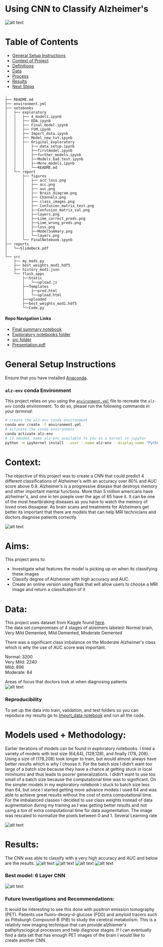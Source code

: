 # Using CNN to Classify Alzheimer's
![alt text](/notebooks/report/figures/read_mepic.png)

# Table of Contents

<!--ts-->
 * [General Setup Instructions](https://github.com/howen7/Alzeimers#general-setup-instructions)
 * [Context of Project](https://github.com/howen7/Alzeimers#Context)
 * [Definitions](https://github.com/howen7/Alzeimersw#Definitions)
 * [Data](https://github.com/howen7/Alzeimers#Data)
 * [Process](https://github.com/howen7/Alzeimersmodels-used--methodology)
 * [Results](https://github.com/howen7/Alzeimers#Results)
 * [Next Steps](https://github.com/howen7/Alzeimers#Future-Investigations-and-Recommendations)
<!--te-->

```
.
├── README.md     
├── environment.yml
├── notebooks
│   ├── exploratory
│   │   ├── 4_models.ipynb
│   │   ├── EDA.ipynb
│   │   ├── Final_model.ipynb
│   │   ├── FSM.ipynb
│   │   ├── Import_data.ipynb
│   │   ├── Model_new_tvt.ipynb
│   │   ├── Original_exploratory
│   │   │   ├── data_setup.ipynb
│   │   │   ├──firstmodel.ipynb
│   │   │   ├──further_models.ipynb
│   │   │   ├──Models_bad_test.ipynb
│   │   │   ├──More_models.ipynb
│   │   │   └──README.md
│   └── report
│       ├── figures
│       │   ├── acc_loss.png
│       │   ├── acc.png
│       │   ├── auc.png
│       │   ├── Brain_diagram.png
│       │   ├── Channels.png
│       │   ├── class_images.png
│       │   ├── Confusion_matrix_test.png
│       │   ├──Confusion_matrix_val.png
│       │   ├──layers.png
│       │   ├──Lime_correct_preds.png
│       │   ├──Lime_wrong_preds.png
│       │   ├──loss.png
│       │   ├──ModelSummary.png
│       │   └──layers.png
│       └── FinalNotebook.ipynb
├── reports
│   └──SlideDeck.pdf
│   
└── src
    ├── my_mods.py
    ├── best_weights_mod1.hdf5   
    ├── history_mod1.json
    └── flask_apps
        ├──Static
        │   └──upload.js
        ├──Templates
        │   ├──pred.html
        │   └──upload.html
        ├──uploaded
        ├──best_weights_mod1.hdf5
        └──Code.py
```
#### Repo Navigation Links 
 - [Final summary notebook](https://github.com/howen7/Alzeimers/tree/main/notebooks/report/FinalNotebook.ipynb)
 - [Exploratory notebooks folder](https://github.com/howen7/Alzeimers/tree/main/notebooks/exploratory)
 - [src folder](https://github.com/howen7/Alzeimers/tree/main/src)
 - [Presentation.pdf](https://github.com/howen7/Alzeimers/tree/main/reports)
 
# General Setup Instructions 

Ensure that you have installed [Anaconda](https://docs.anaconda.com/anaconda/install/).

### `alz-env` conda Environment

This project relies on you using the [`environment.yml`](environment.yml) file to recreate the `alz-env` conda environment. To do so, please run the following commands *in your terminal*:
```bash
# create the alz-env conda environment
conda env create -f environment.yml
# activate the conda environment
conda activate alz-env
# if needed, make alz-env available to you as a kernel in jupyter
python -m ipykernel install --user --name alz-env --display-name "Python 3 (alz-env)"
```
# Context:

The objective of this project was to create a CNN that could predict 4 different classifications of Alzheimer's with an accuracy over 80% and AUC score above 0.9. Alzheimer’s is a progressive disease that destroys memory and other important mental functions. More than 5 million americans have alzheimer's, and one in ten poeple over the age of 65 have it. It can be one of the most heartbraking diseases as you have to watch the memory of loved ones dissapear. As brain scans and treatments for Alzheimers get better its important that there are models that can help MRI technicians and doctors diagnose patients correctly.

![alt text](/notebooks/report/figures/class_images.png)

# Aims:

This project aims to:<br>

- Investigate what features the model is picking up on when its classifying these images<br>
- Classify degree of Alzheimer with high accuracy and AUC.<br>
- Create an online version using flask that will allow users to choose a MRI image and return a classifcation of it<br>
   

# Data:

This project uses dataset from Kaggle found [here](https://www.kaggle.com/tourist55/alzheimers-dataset-4-class-of-images).<br>
The data set compromises of 4 stages of alzeimers labeled: Normal brain, Very Mild Demented, Mild Demented, Moderate Demented

There was a significant class imbalance on the Moderate Alzheimer's class which is why the use of AUC score was important. 

Normal: 3200<br>
Very Mild: 2240<br>
Mild: 896<br>
Moderate: 64<br>

Areas of focus that doctors look at when diagnosing patients<br>
![alt text](/notebooks/report/figures/brain2.jpg)

### Reproducibility
To set up the data into train, validation, and test folders so you can repoduce my results go to [Import_data notebook](https://github.com/howen7/Alzeimers/tree/main/notebooks/exploratory/Import_data.ipynb) and run all the code.

# Models used + Methodology:

Earlier iterations of models can be found in exploratory notebooks. I tried a variety of models with test size (64,64), (128,128), and finally (178, 208). Using a size of (178,208) took longer to train, but would almost always have better results which is why I choose it. For the batch size I didn’t want too large of a batch size because they have a chance at getting stuck in local minimums and thus leads to poorer generalizations. I didn’t want to use too small of a batch size because the computational time was to significant. On the simpler models in my exploratory notebook I stuck to batch size less than 64, but once I started getting more advance models I used 64 and was able to achieve great results without the cost of extra computational time. For the imbalanced classes I decided to use class weights instead of data augmentation during my training as I was getting better results and not using a ton of extra computational time for data augmentation. The image was rescaled to normalize the pixels between 0 and 1. Several Learning rate

![alt text](/notebooks/report/figures/layers.png)

# Results:
The CNN was able to classify with a very high accuracy and AUC and below are the results. 
![alt text](/notebooks/report/figures/Confusion_matrix_test.png)
![alt text](/notebooks/report/figures/acc.png)
![alt text](/notebooks/report/figures/auc.png)
![alt text](/notebooks/report/figures/Lime_correct_preds.png)

### Best model: 6 Layer CNN

![alt text](/notebooks/report/figures/ModelSummary.png)

### Future Investigations and Recommendations:

It would be interesting to see this done with positron emission tomography (PET). Patients use fluoro-deoxy-d-glucose (FDG) and amyloid tracers such as Pittsburgh Compound-B (PiB) to study the cerebral metabolism. This is a relativly new imaging technique that can provide alzhiemer's pathphysciogical processes and help diagnose stages. If I can eventually find a data set that has enough PET images of the brain I would like to create another CNN. 
